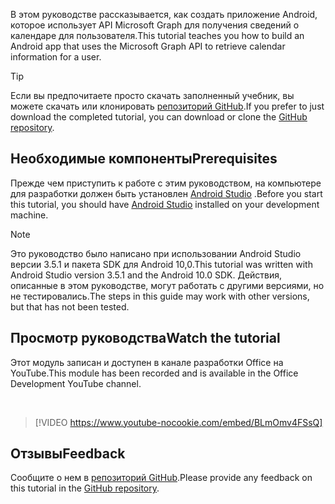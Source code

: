 <!-- markdownlint-disable MD002 MD041 -->

<span data-ttu-id="f0093-101">В этом руководстве рассказывается, как создать приложение Android, которое использует API Microsoft Graph для получения сведений о календаре для пользователя.</span><span class="sxs-lookup"><span data-stu-id="f0093-101">This tutorial teaches you how to build an Android app that uses the Microsoft Graph API to retrieve calendar information for a user.</span></span>

> [!TIP]
> <span data-ttu-id="f0093-102">Если вы предпочитаете просто скачать заполненный учебник, вы можете скачать или клонировать [репозиторий GitHub](https://github.com/microsoftgraph/msgraph-training-android).</span><span class="sxs-lookup"><span data-stu-id="f0093-102">If you prefer to just download the completed tutorial, you can download or clone the [GitHub repository](https://github.com/microsoftgraph/msgraph-training-android).</span></span>

## <a name="prerequisites"></a><span data-ttu-id="f0093-103">Необходимые компоненты</span><span class="sxs-lookup"><span data-stu-id="f0093-103">Prerequisites</span></span>

<span data-ttu-id="f0093-104">Прежде чем приступить к работе с этим руководством, на компьютере для разработки должен быть установлен [Android Studio](https://developer.android.com/studio/) .</span><span class="sxs-lookup"><span data-stu-id="f0093-104">Before you start this tutorial, you should have [Android Studio](https://developer.android.com/studio/) installed on your development machine.</span></span>

> [!NOTE]
> <span data-ttu-id="f0093-105">Это руководство было написано при использовании Android Studio версии 3.5.1 и пакета SDK для Android 10,0.</span><span class="sxs-lookup"><span data-stu-id="f0093-105">This tutorial was written with Android Studio version 3.5.1 and the Android 10.0 SDK.</span></span> <span data-ttu-id="f0093-106">Действия, описанные в этом руководстве, могут работать с другими версиями, но не тестировались.</span><span class="sxs-lookup"><span data-stu-id="f0093-106">The steps in this guide may work with other versions, but that has not been tested.</span></span>

## <a name="watch-the-tutorial"></a><span data-ttu-id="f0093-107">Просмотр руководства</span><span class="sxs-lookup"><span data-stu-id="f0093-107">Watch the tutorial</span></span>

<span data-ttu-id="f0093-108">Этот модуль записан и доступен в канале разработки Office на YouTube.</span><span class="sxs-lookup"><span data-stu-id="f0093-108">This module has been recorded and is available in the Office Development YouTube channel.</span></span>

<!-- markdownlint-disable MD033 MD034 -->
<br/>

> [!VIDEO https://www.youtube-nocookie.com/embed/BLmOmv4FSsQ]
<!-- markdownlint-enable MD033 MD034 -->

## <a name="feedback"></a><span data-ttu-id="f0093-109">Отзывы</span><span class="sxs-lookup"><span data-stu-id="f0093-109">Feedback</span></span>

<span data-ttu-id="f0093-110">Сообщите о нем в [репозиторий GitHub](https://github.com/microsoftgraph/msgraph-training-android).</span><span class="sxs-lookup"><span data-stu-id="f0093-110">Please provide any feedback on this tutorial in the [GitHub repository](https://github.com/microsoftgraph/msgraph-training-android).</span></span>
